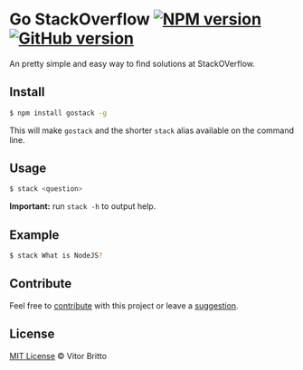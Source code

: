 # Go StackOverflow [![NPM version](https://badge.fury.io/js/gostack.svg)](http://badge.fury.io/js/gostack) [![GitHub version](https://badge.fury.io/gh/vitorbritto%2Fgostack.svg)](http://badge.fury.io/gh/vitorbritto%2Fgostack)

An pretty simple and easy way to find solutions at StackOVerflow.

## Install

```bash
$ npm install gostack -g
```

This will make `gostack` and the shorter `stack` alias available on the command line.

## Usage

```bash
$ stack <question>
```

**Important:** run `stack -h` to output help.

## Example

```bash
$ stack What is NodeJS?
```

## Contribute

Feel free to [contribute](https://github.com/vitorbritto/gostack/pulls) with this project or leave a [suggestion](https://github.com/vitorbritto/gostack/issues).


## License

[MIT License](http://vitorbritto.mit-license.org/) © Vitor Britto

